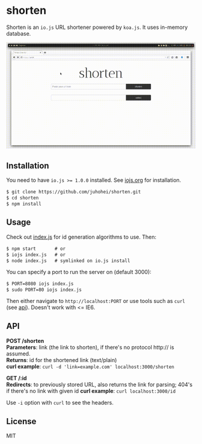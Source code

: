 shorten
===

Shorten is an `io.js` URL shortener powered by `koa.js`. It uses in-memory database.

![example gif](shorten.gif)


Installation
---

You need to have `io.js >= 1.0.0` installed. See [iojs.org](https://iojs.org) for installation.

```shell
$ git clone https://github.com/juhohei/shorten.git
$ cd shorten
$ npm install
```



Usage 
---

Check out [index.js](index.js#L13-24) for id generation algorithms to use. Then:

```shell
$ npm start       # or
$ iojs index.js   # or
$ node index.js   # symlinked on io.js install
```

You can specify a port to run the server on (default 3000):

```shell
$ PORT=8080 iojs index.js
$ sudo PORT=80 iojs index.js
```

Then either navigate to `http://localhost:PORT` or use tools such as `curl` (see [api](#api)). Doesn't work with <= IE6.



API
---

**POST /shorten**  
**Parameters**: link (the link to shorten), if there's no protocol http:// is assumed.  
**Returns**: id for the shortened link (text/plain)  
**curl example**: `curl -d 'link=example.com' localhost:3000/shorten`


**GET /:id**  
**Redirects**: to previously stored URL, also returns the link for parsing; 404's if there's no link with given id
**curl example**: `curl localhost:3000/id`

Use `-i` option with `curl` to see the headers.



License
---

MIT

